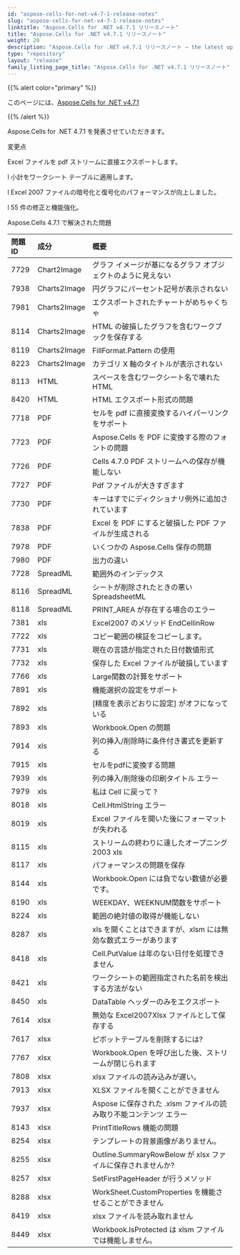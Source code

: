 ```yaml
---
id: "aspose-cells-for-net-v4-7-1-release-notes"
slug: "aspose-cells-for-net-v4-7-1-release-notes"
linktitle: "Aspose.Cells for .NET v4.7.1 リリースノート"
title: "Aspose.Cells for .NET v4.7.1 リリースノート"
weight: 20
description: "Aspose.Cells for .NET v4.7.1 リリースノート – the latest updates and fixes."
type: "repository"
layout: "release"
family_listing_page_title: "Aspose.Cells for .NET v4.7.1 リリースノート"
---
```

{{% alert color="primary" %}} 

このページには、[Aspose.Cells for .NET v4.7.1](https://releases.aspose.com/cells/net/new-releases/aspose.cells-for-.net-v4.7.1/)

{{% /alert %}} 

 Aspose.Cells for .NET 4.7.1 を発表させていただきます。

変更点

 Excel ファイルを pdf ストリームに直接エクスポートします。

 l 小計をワークシート テーブルに適用します。

 l Excel 2007 ファイルの暗号化と復号化のパフォーマンスが向上しました。

 l 55 件の修正と機能強化。





Aspose.Cells 4.7.1 で解決された問題

|**問題ID** |**成分** |**概要** |
|:- |:- |:- |
|7729 |Chart2Image|グラフ イメージが基になるグラフ オブジェクトのように見えない|
|7938 |Charts2Image|円グラフにパーセント記号が表示されない|
|7981 |Charts2Image|エクスポートされたチャートがめちゃくちゃ|
|8114 |Charts2Image|HTML の破損したグラフを含むワークブックを保存する|
|8119 |Charts2Image|FillFormat.Pattern の使用|
|8223 |Charts2Image|カテゴリ X 軸のタイトルが表示されない|
|8113 |HTML |スペースを含むワークシート名で壊れた HTML|
|8420 |HTML | HTML エクスポート形式の問題|
|7718 | PDF|セルを pdf に直接変換するハイパーリンクをサポート|
|7723 | PDF|Aspose.Cells を PDF に変換する際のフォントの問題|
|7726 | PDF|Cells 4.7.0 PDF ストリームへの保存が機能しない|
|7727 | PDF|Pdf ファイルが大きすぎます|
|7730 | PDF|キーはすでにディクショナリ例外に追加されています|
|7838 | PDF|Excel を PDF にすると破損した PDF ファイルが生成される|
|7978 | PDF|いくつかの Aspose.Cells 保存の問題|
|7980 | PDF|出力の違い|
|7728 | SpreadML|範囲外のインデックス|
|8116 | SpreadML|シートが削除されたときの悪い SpreadsheetML|
|8118 | SpreadML| PRINT_AREA が存在する場合のエラー|
|7381 |xls|Excel2007 のメソッド EndCellinRow|
|7722 |xls|コピー範囲の検証をコピーします。|
|7731 |xls|現在の言語が指定された日付数値形式|
|7732 |xls|保存した Excel ファイルが破損しています|
|7766 |xls|Large関数の計算をサポート|
|7891 |xls|機能選択の設定をサポート|
|7892 |xls|[精度を表示どおりに設定] がオフになっている|
|7893 |xls|Workbook.Open の問題|
|7914 |xls|列の挿入/削除時に条件付き書式を更新する|
|7915 |xls|セルをpdfに変換する問題|
|7939 |xls|列の挿入/削除後の印刷タイトル エラー|
|7979 |xls|私は Cell に戻って ?|
|8018 |xls| Cell.HtmlString エラー|
|8019 |xls|Excel ファイルを開いた後にフォーマットが失われる|
|8115 |xls|ストリームの終わりに達したオープニング 2003 xls|
|8117 |xls|パフォーマンスの問題を保存|
|8144 |xls|Workbook.Open には負でない数値が必要です。|
|8190 |xls| WEEKDAY、WEEKNUM関数をサポート|
|8224 |xls|範囲の絶対値の取得が機能しない|
|8287 |xls|xls を開くことはできますが、xlsm には無効な数式エラーがあります|
|8418 |xls|Cell.PutValue は年のない日付を処理できません|
|8421 |xls|ワークシートの範囲指定された名前を検出する方法がない|
|8450 |xls|DataTable ヘッダーのみをエクスポート|
|7614 | xlsx|無効な Excel2007Xlsx ファイルとして保存する|
|7617 |xlsx|ピボットテーブルを削除するには?|
|7767 | xlsx| Workbook.Open を呼び出した後、ストリームが閉じられます|
|7808 | xlsx|xlsx ファイルの読み込みが遅い。|
|7913 | xlsx| XLSX ファイルを開くことができません|
|7937 | xlsx|Aspose に保存された .xlsm ファイルの読み取り不能コンテンツ エラー|
|8143 | xlsx|PrintTitleRows 機能の問題|
|8254 | xlsx|テンプレートの背景画像がありません。|
|8255 | xlsx| Outline.SummaryRowBelow が xlsx ファイルに保存されませんか?|
|8257 | xlsx| SetFirstPageHeader が行うメソッド|
|8288 | xlsx|WorkSheet.CustomProperties を機能させることができません|
|8419 | xlsx|xlsx ファイルを読み取れません|
|8449 | xlsx|Workbook.IsProtected は xlsm ファイルでは機能しません。|

